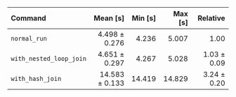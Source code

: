 | Command | Mean [s] | Min [s] | Max [s] | Relative |
|:---|---:|---:|---:|---:|
| `normal_run` | 4.498 ± 0.276 | 4.236 | 5.007 | 1.00 |
| `with_nested_loop_join` | 4.651 ± 0.297 | 4.267 | 5.028 | 1.03 ± 0.09 |
| `with_hash_join` | 14.583 ± 0.133 | 14.419 | 14.829 | 3.24 ± 0.20 |
